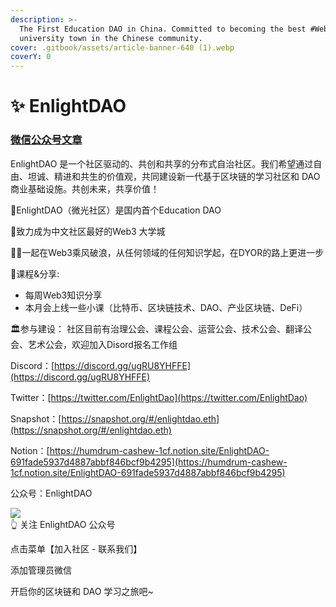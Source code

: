 ```yaml
---
description: >-
  The First Education DAO in China. Committed to becoming the best #Web3
  university town in the Chinese community.
cover: .gitbook/assets/article-banner-640 (1).webp
coverY: 0
---
```


# ✨ EnlightDAO

### [微信公众号文章](<README (1).md>)

EnlightDAO 是一个社区驱动的、共创和共享的分布式自治社区。我们希望通过自由、坦诚、精进和共生的价值观，共同建设新一代基于区块链的学习社区和 DAO 商业基础设施。共创未来，共享价值！

🌟EnlightDAO（微光社区）是国内首个Education DAO

🏫致力成为中文社区最好的Web3 大学城

🏄🏻一起在Web3乘风破浪，从任何领域的任何知识学起，在DYOR的路上更进一步



📒课程&分享:

* 每周Web3知识分享&#x20;
* 本月会上线一些小课（比特币、区块链技术、DAO、产业区块链、DeFi）

🏛参与建设： 社区目前有治理公会、课程公会、运营公会、技术公会、翻译公会、艺术公会，欢迎加入Disord报名工作组

Discord：[https://discord.gg/ugRU8YHFFE](https://discord.gg/ugRU8YHFFE)

Twitter：[https://twitter.com/EnlightDao](https://twitter.com/EnlightDao)​

Snapshot：[https://snapshot.org/#/enlightdao.eth](https://snapshot.org/#/enlightdao.eth)​

Notion：[https://humdrum-cashew-1cf.notion.site/EnlightDAO-691fade5937d4887abbf846bcf9b4295](https://humdrum-cashew-1cf.notion.site/EnlightDAO-691fade5937d4887abbf846bcf9b4295)​

公众号：EnlightDAO

![](https://enlightdao.gitbook.io/\~/files/v0/b/gitbook-x-prod.appspot.com/o/spaces%2F7eUfehwYSn6YuBDofxoz%2Fuploads%2FSb4uK4PvpK6C0gmCpqeu%2Fscan-to-follow.png?alt=media\&token=bbf1efad-b9f6-40ca-8d9c-04154306b600)\
👆 关注 EnlightDAO 公众号

点击菜单【加入社区 - 联系我们】

添加管理员微信

开启你的区块链和 DAO 学习之旅吧\~
